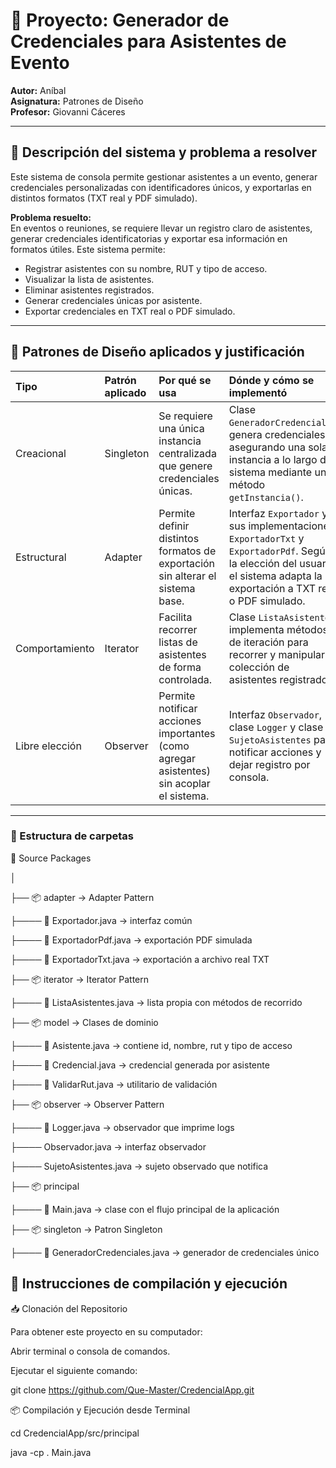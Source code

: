 # 📖 Proyecto: Generador de Credenciales para Asistentes de Evento  
**Autor:** Aníbal  
**Asignatura:** Patrones de Diseño  
**Profesor:** Giovanni Cáceres  

---

## 📌 Descripción del sistema y problema a resolver  

Este sistema de consola permite gestionar asistentes a un evento, generar credenciales personalizadas con identificadores únicos, y exportarlas en distintos formatos (TXT real y PDF simulado).  

**Problema resuelto:**  
En eventos o reuniones, se requiere llevar un registro claro de asistentes, generar credenciales identificatorias y exportar esa información en formatos útiles. Este sistema permite:

- Registrar asistentes con su nombre, RUT y tipo de acceso.
- Visualizar la lista de asistentes.
- Eliminar asistentes registrados.
- Generar credenciales únicas por asistente.
- Exportar credenciales en TXT real o PDF simulado.

---

## 📌 Patrones de Diseño aplicados y justificación  

| Tipo             | Patrón aplicado | Por qué se usa | Dónde y cómo se implementó |
|:----------------|:----------------|:---------------|:----------------------------|
| Creacional       | Singleton        | Se requiere una única instancia centralizada que genere credenciales únicas. | Clase `GeneradorCredenciales`: genera credenciales asegurando una sola instancia a lo largo del sistema mediante un método `getInstancia()`. |
| Estructural      | Adapter          | Permite definir distintos formatos de exportación sin alterar el sistema base. | Interfaz `Exportador` y sus implementaciones `ExportadorTxt` y `ExportadorPdf`. Según la elección del usuario, el sistema adapta la exportación a TXT real o PDF simulado. |
| Comportamiento   | Iterator         | Facilita recorrer listas de asistentes de forma controlada. | Clase `ListaAsistentes` implementa métodos de iteración para recorrer y manipular la colección de asistentes registrados. |
| Libre elección   | Observer         | Permite notificar acciones importantes (como agregar asistentes) sin acoplar el sistema. | Interfaz `Observador`, clase `Logger` y clase `SujetoAsistentes` para notificar acciones y dejar registro por consola. |

---


### 📂 Estructura de carpetas

📂 Source Packages

│

├── 📦 adapter → Adapter Pattern

├──── 📄 Exportador.java → interfaz común

├──── 📄 ExportadorPdf.java → exportación PDF simulada

├──── 📄 ExportadorTxt.java → exportación a archivo real TXT

├── 📦 iterator → Iterator Pattern

├──── 📄 ListaAsistentes.java → lista propia con métodos de recorrido

├── 📦 model → Clases de dominio

├──── 📄 Asistente.java → contiene id, nombre, rut y tipo de acceso

├──── 📄 Credencial.java → credencial generada por asistente

├──── 📄 ValidarRut.java → utilitario de validación

├── 📦 observer → Observer Pattern

├──── 📄 Logger.java → observador que imprime logs

├──── Observador.java → interfaz observador

├──── SujetoAsistentes.java → sujeto observado que notifica

├── 📦 principal

├──── 📄 Main.java → clase con el flujo principal de la aplicación

├── 📦 singleton → Patron Singleton 

├──── 📄 GeneradorCredenciales.java → generador de credenciales único


## 📌 Instrucciones de compilación y ejecución 

📥 Clonación del Repositorio

Para obtener este proyecto en su computador:

Abrir terminal o consola de comandos.

Ejecutar el siguiente comando:

git clone https://github.com/Que-Master/CredencialApp.git

📦 Compilación y Ejecución desde Terminal

cd CredencialApp/src/principal

java -cp . Main.java
